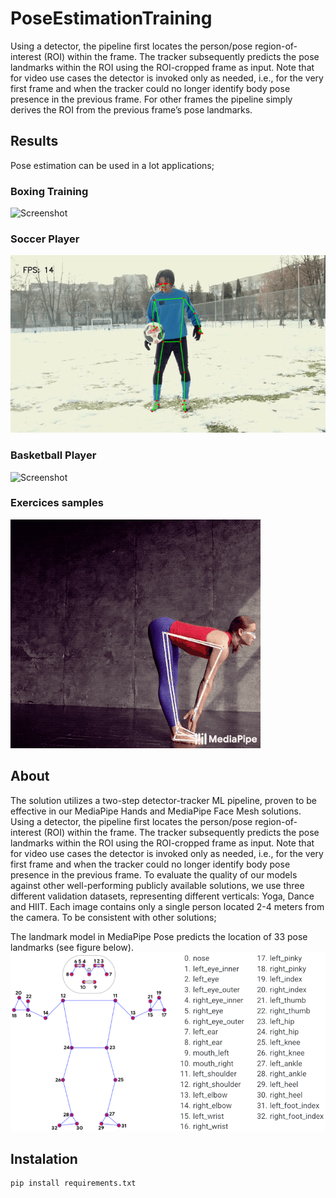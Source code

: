 # PoseEstimationTraining
Using a detector, the pipeline first locates the person/pose region-of-interest (ROI) within the frame. The tracker subsequently predicts the pose landmarks within the ROI using the ROI-cropped frame as input. Note that for video use cases the detector is invoked only as needed, i.e., for the very first frame and when the tracker could no longer identify body pose presence in the previous frame. For other frames the pipeline simply derives the ROI from the previous frame’s pose landmarks.

## Results
Pose estimation can be used in a lot applications;
### Boxing Training 
![Screenshot](/results/out.gif)
### Soccer Player
![Screenshot](/results/gifSoccerPlayer.gif)
### Basketball Player
![Screenshot](/results/gifBasketballPlayer.gif)
### Exercices samples
![Screenshot](/results/pose_tracking_example.gif)

## About 
The solution utilizes a two-step detector-tracker ML pipeline, proven to be effective in our MediaPipe Hands and MediaPipe Face Mesh solutions. Using a detector, the pipeline first locates the person/pose region-of-interest (ROI) within the frame. The tracker subsequently predicts the pose landmarks within the ROI using the ROI-cropped frame as input. Note that for video use cases the detector is invoked only as needed, i.e., for the very first frame and when the tracker could no longer identify body pose presence in the previous frame.
  To evaluate the quality of our models against other well-performing publicly available solutions, we use three different validation datasets, representing different verticals: Yoga, Dance and HIIT. Each image contains only a single person located 2-4 meters from the camera. To be consistent with other solutions;
  
  The landmark model in MediaPipe Pose predicts the location of 33 pose landmarks (see figure below).
![Screenshot](/results/pose_tracking_full_body_landmarks.png)  

## Instalation 
```
pip install requirements.txt
```
